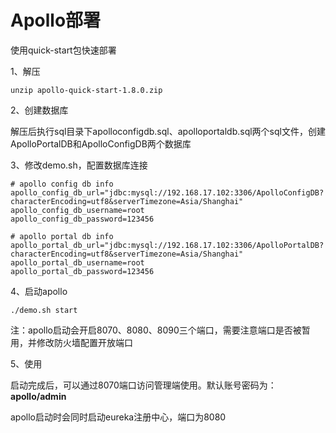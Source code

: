 # Apollo部署   

使用quick-start包快速部署

1、解压

```shell
unzip apollo-quick-start-1.8.0.zip 
```

2、创建数据库

解压后执行sql目录下apolloconfigdb.sql、apolloportaldb.sql两个sql文件，创建ApolloPortalDB和ApolloConfigDB两个数据库

3、修改demo.sh，配置数据库连接

```shell
# apollo config db info
apollo_config_db_url="jdbc:mysql://192.168.17.102:3306/ApolloConfigDB?characterEncoding=utf8&serverTimezone=Asia/Shanghai"
apollo_config_db_username=root
apollo_config_db_password=123456

# apollo portal db info
apollo_portal_db_url="jdbc:mysql://192.168.17.102:3306/ApolloPortalDB?characterEncoding=utf8&serverTimezone=Asia/Shanghai"
apollo_portal_db_username=root
apollo_portal_db_password=123456
```

4、启动apollo

```shell
./demo.sh start
```

注：apollo启动会开启8070、8080、8090三个端口，需要注意端口是否被暂用，并修改防火墙配置开放端口

5、使用

启动完成后，可以通过8070端口访问管理端使用。默认账号密码为：**apollo/admin**

apollo启动时会同时启动eureka注册中心，端口为8080